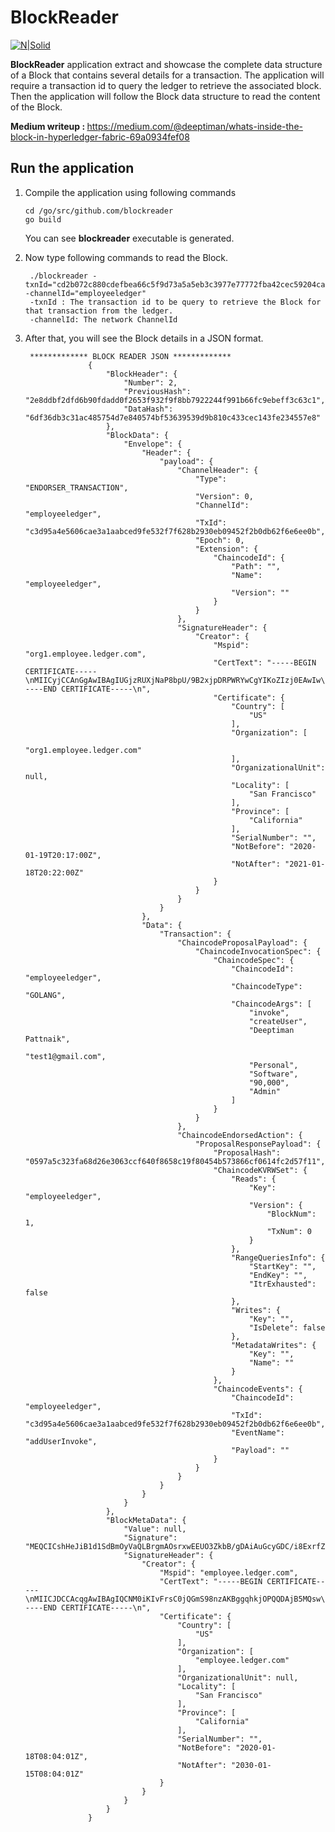 <h1>BlockReader</h1>
<p><a href="https://www.hyperledger.org/projects/fabric"><img src="https://www.hyperledger.org/wp-content/uploads/2016/09/logo_hl_new.png" alt="N|Solid"></a></p>
<p><b>BlockReader</b> application extract and showcase the complete data structure of a Block that contains several details for a transaction. The application will require a transaction id to query the ledger to retrieve the associated block. Then the application will follow the Block data structure to read the content of the Block.</p>
<p><b>Medium writeup : </b><a href="https://medium.com/@deeptiman/whats-inside-the-block-in-hyperledger-fabric-69a0934fef08">https://medium.com/@deeptiman/whats-inside-the-block-in-hyperledger-fabric-69a0934fef08</a>


<h2> Run the application </h2>
<ol>
  <li> 
    Compile the application using following commands 
                
    cd /go/src/github.com/blockreader
    go build            
   
 You can see <b>blockreader</b> executable is generated.
  </li>
 
  <li>
  
   Now type following commands to read the Block.
  
   
                
     ./blockreader -txnId="cd2b072c880cdefbea66c5f9d73a5a5eb3c3977e77772fba42cec59204ca2980" -channelId="employeeledger"            
     -txnId : The transaction id to be query to retrieve the Block for that transaction from the ledger.
     -channelId: The network ChannelId
                
  
  </li>
  
  <li>
   After that, you will see the Block details in a JSON format.
       
     ************* BLOCK READER JSON ************* 
                  {
                      "BlockHeader": {
                          "Number": 2,
                          "PreviousHash": "2e8ddbf2dfd6b90fdadd0f2653f932f9f8bb7922244f991b66fc9ebeff3c63c1",
                          "DataHash": "6df36db3c31ac485754d7e840574bf53639539d9b810c433cec143fe234557e8"
                      },
                      "BlockData": {
                          "Envelope": {
                              "Header": {
                                  "payload": {
                                      "ChannelHeader": {
                                          "Type": "ENDORSER_TRANSACTION",
                                          "Version": 0,
                                          "ChannelId": "employeeledger",
                                          "TxId": "c3d95a4e5606cae3a1aabced9fe532f7f628b2930eb09452f2b0db62f6e6ee0b",
                                          "Epoch": 0,
                                          "Extension": {
                                              "ChaincodeId": {
                                                  "Path": "",
                                                  "Name": "employeeledger",
                                                  "Version": ""
                                              }
                                          }
                                      },
                                      "SignatureHeader": {
                                          "Creator": {
                                              "Mspid": "org1.employee.ledger.com",
                                              "CertText": "-----BEGIN CERTIFICATE-----\nMIICyjCCAnGgAwIBAgIUGjzRUXjNaP8bpU/9B2xjpDRPWRYwCgYIKoZIzj0EAwIw\ngYMxCzAJBgNVBAYTAlVTMRMwEQYDVQQIEwpDYWxpZm9ybmlhMRYwFAYDVQQHEw1T\nYW4gRnJhbmNpc2NvMSEwHwYDVQQKExhvcmcxLmVtcGxveWVlLmxlZGdlci5jb20x\nJDAiBgNVBAMTG2NhLm9yZzEuZW1wbG95ZWUubGVkZ2VyLmNvbTAeFw0yMDAxMTky\nMDE3MDBaFw0yMTAxMTgyMDIyMDBaMDYxGjALBgNVBAsTBHVzZXIwCwYDVQQLEwRv\ncmcxMRgwFgYDVQQDDA90ZXN0MUBnbWFpbC5jb20wWTATBgcqhkjOPQIBBggqhkjO\nPQMBBwNCAARifA6/HyRpmvTk6oNRCeB8QRWgysaxIxaTd36YHgTqFWlSA0oUE2PI\n2HZ7EiY/AOixTtQGzrAoxYgwpz219LBLo4IBDTCCAQkwDgYDVR0PAQH/BAQDAgeA\nMAwGA1UdEwEB/wQCMAAwHQYDVR0OBBYEFEvpcBUx2KVrXK3HJ/d7wLbYOsWRMCsG\nA1UdIwQkMCKAIGDnIjkscY/5fSt5a+QeZtR7sLnSYbI6t10GiS1huLBJMCQGA1Ud\nEQQdMBuCGWRlZXB0aW1hbnBjLUxlbm92by1HNTAtNDUwdwYIKgMEBQYHCAEEa3si\nYXR0cnMiOnsiaGYuQWZmaWxpYXRpb24iOiJvcmcxIiwiaGYuRW5yb2xsbWVudElE\nIjoidGVzdDFAZ21haWwuY29tIiwiaGYuVHlwZSI6InVzZXIiLCJ1c2VybW9kZSI6\nIkFkbWluIn19MAoGCCqGSM49BAMCA0cAMEQCIDUqcBCkezNYkoOpXzJb5F7ZMsaF\nkamc0bRNCLZy4nlSAiBYodLyCs7iivVonEn49L5GaH7c6zUmQw1hcL9AoGttVw==\n-----END CERTIFICATE-----\n",
                                              "Certificate": {
                                                  "Country": [
                                                      "US"
                                                  ],
                                                  "Organization": [
                                                      "org1.employee.ledger.com"
                                                  ],
                                                  "OrganizationalUnit": null,
                                                  "Locality": [
                                                      "San Francisco"
                                                  ],
                                                  "Province": [
                                                      "California"
                                                  ],
                                                  "SerialNumber": "",
                                                  "NotBefore": "2020-01-19T20:17:00Z",
                                                  "NotAfter": "2021-01-18T20:22:00Z"
                                              }
                                          }
                                      }
                                  }
                              },
                              "Data": {
                                  "Transaction": {
                                      "ChaincodeProposalPayload": {
                                          "ChaincodeInvocationSpec": {
                                              "ChaincodeSpec": {
                                                  "ChaincodeId": "employeeledger",
                                                  "ChaincodeType": "GOLANG",
                                                  "ChaincodeArgs": [
                                                      "invoke",
                                                      "createUser",
                                                      "Deeptiman Pattnaik",
                                                      "test1@gmail.com",
                                                      "Personal",
                                                      "Software",
                                                      "90,000",
                                                      "Admin"
                                                  ]
                                              }
                                          }
                                      },
                                      "ChaincodeEndorsedAction": {
                                          "ProposalResponsePayload": {
                                              "ProposalHash": "0597a5c323fa68d26e3063ccf640f8658c19f80454b573866cf0614fc2d57f11",
                                              "ChaincodeKVRWSet": {
                                                  "Reads": {
                                                      "Key": "employeeledger",
                                                      "Version": {
                                                          "BlockNum": 1,
                                                          "TxNum": 0
                                                      }
                                                  },
                                                  "RangeQueriesInfo": {
                                                      "StartKey": "",
                                                      "EndKey": "",
                                                      "ItrExhausted": false
                                                  },
                                                  "Writes": {
                                                      "Key": "",
                                                      "IsDelete": false
                                                  },
                                                  "MetadataWrites": {
                                                      "Key": "",
                                                      "Name": ""
                                                  }
                                              },
                                              "ChaincodeEvents": {
                                                  "ChaincodeId": "employeeledger",
                                                  "TxId": "c3d95a4e5606cae3a1aabced9fe532f7f628b2930eb09452f2b0db62f6e6ee0b",
                                                  "EventName": "addUserInvoke",
                                                  "Payload": ""
                                              }
                                          }
                                      }
                                  }
                              }
                          }
                      },
                      "BlockMetaData": {
                          "Value": null,
                          "Signature": "MEQCICshHeJiB1d1SdBmOyVaQLBrgmAOsrxwEEUO3ZkbB/gDAiAuGcyGDC/i8ExrfZg0p5zzSP/HnBODqSOe5kucVA0ZQg==",
                          "SignatureHeader": {
                              "Creator": {
                                  "Mspid": "employee.ledger.com",
                                  "CertText": "-----BEGIN CERTIFICATE-----\nMIICJDCCAcqgAwIBAgIQCNM0iKIvFrsC0jQGmS98nzAKBggqhkjOPQQDAjB5MQsw\nCQYDVQQGEwJVUzETMBEGA1UECBMKQ2FsaWZvcm5pYTEWMBQGA1UEBxMNU2FuIEZy\nYW5jaXNjbzEcMBoGA1UEChMTZW1wbG95ZWUubGVkZ2VyLmNvbTEfMB0GA1UEAxMW\nY2EuZW1wbG95ZWUubGVkZ2VyLmNvbTAeFw0yMDAxMTgwODA0MDFaFw0zMDAxMTUw\nODA0MDFaMGAxCzAJBgNVBAYTAlVTMRMwEQYDVQQIEwpDYWxpZm9ybmlhMRYwFAYD\nVQQHEw1TYW4gRnJhbmNpc2NvMSQwIgYDVQQDExtvcmRlcmVyLmVtcGxveWVlLmxl\nZGdlci5jb20wWTATBgcqhkjOPQIBBggqhkjOPQMBBwNCAASmE81Sa568qPkJHZR5\nsHtTpF7cLqyhNiHg8Qroq1xlZrdUNxBhIKpT1KMEWA8N1e2sr8HgTLZCL+6s/AHp\nKUXRo00wSzAOBgNVHQ8BAf8EBAMCB4AwDAYDVR0TAQH/BAIwADArBgNVHSMEJDAi\ngCDdKLH7Qvi6j2qO/O4Qb9iZHSAxS1KcLt/XePcoVfHz4jAKBggqhkjOPQQDAgNI\nADBFAiEA2i5wlHfoVlpPKVTinqcO6a9mqmWoPVf67f6V9XV16kICIDhgn18/hRXD\n7PYTnIUfx6l7ruLU+LuJywzxkKD0AScR\n-----END CERTIFICATE-----\n",
                                  "Certificate": {
                                      "Country": [
                                          "US"
                                      ],
                                      "Organization": [
                                          "employee.ledger.com"
                                      ],
                                      "OrganizationalUnit": null,
                                      "Locality": [
                                          "San Francisco"
                                      ],
                                      "Province": [
                                          "California"
                                      ],
                                      "SerialNumber": "",
                                      "NotBefore": "2020-01-18T08:04:01Z",
                                      "NotAfter": "2030-01-15T08:04:01Z"
                                  }
                              }
                          }
                      }
                  }
  </li>
  
